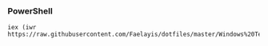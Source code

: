 ### PowerShell

```
iex (iwr https://raw.githubusercontent.com/Faelayis/dotfiles/master/Windows%20Terminal/preinstall.ps1).Content
```
